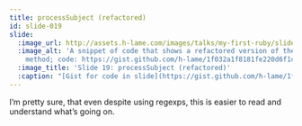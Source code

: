 ```yaml
---
title: processSubject (refactored)
id: slide-019
slide:
  :image_url: http://assets.h-lame.com/images/talks/my-first-ruby/slides/019.png
  :image_alt: 'A snippet of code that shows a refactored version of the processSubject
    method; code: https://gist.github.com/h-lame/1f032a1f8181fe220d6f1c2c4d98f64e#file-slide-19-processsubject-refactored-rb'
  :image_title: 'Slide 19: processSubject (refactored)'
  :caption: "[Gist for code in slide](https://gist.github.com/h-lame/1f032a1f8181fe220d6f1c2c4d98f64e#file-slide-19-processsubject-refactored-rb)\n"
---
```

I’m pretty sure, that even despite using regexps, this is easier to read and understand what’s going on.

